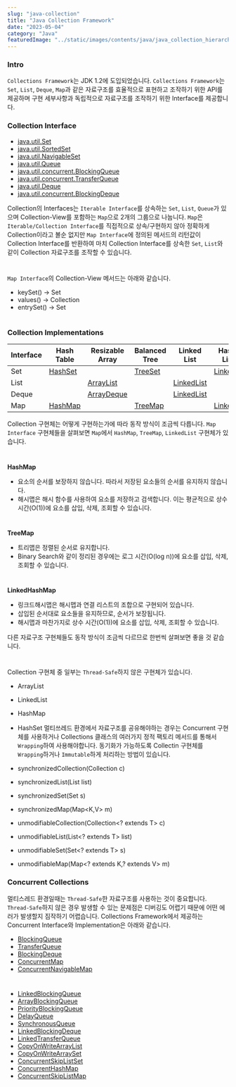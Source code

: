 ```yaml
---
slug: "java-collection"
title: "Java Collection Framework"
date: "2023-05-04"
category: "Java"
featuredImage: "../static/images/contents/java/java_collection_hierarchy.jpg"
---
```


### Intro

`Collections Framework`는 JDK 1.2에 도입되었습니다. 
`Collections Framework`는 `Set`, `List`, `Deque`, `Map`과 같은 자료구조를 효율적으로 표현하고 조작하기 위한 API를 제공하며 구현 세부사항과 독립적으로 자료구조를 조작하기 위한 Interface를 제공합니다.

### Collection Interface

- [java.util.Set](https://docs.oracle.com/javase/8/docs/api/java/util/Set.html)
- [java.util.SortedSet](https://docs.oracle.com/javase/8/docs/api/java/util/SortedSet.html)
- [java.util.NavigableSet](https://docs.oracle.com/javase/8/docs/api/java/util/NavigableSet.html)
- [java.util.Queue](https://docs.oracle.com/javase/8/docs/api/java/util/Queue.html)
- [java.util.concurrent.BlockingQueue](https://docs.oracle.com/javase/8/docs/api/java/util/concurrent/BlockingQueue.html)
- [java.util.concurrent.TransferQueue](https://docs.oracle.com/javase/8/docs/api/java/util/concurrent/TransferQueue.html)
- [java.util.Deque](https://docs.oracle.com/javase/8/docs/api/java/util/Deque.html)
- [java.util.concurrent.BlockingDeque](https://docs.oracle.com/javase/8/docs/api/java/util/concurrent/BlockingDeque.html)

Collection의 Interfaces는 `Iterable Interface`를 상속하는 `Set`, `List`, `Queue`가 있으며 Collection-View를 포함하는 `Map`으로 2개의 그룹으로 나눕니다. 
`Map`은 `Iterable/Collection Interface`를 직접적으로 상속/구현하지 않아 정확하게 Collection이라고 볼순 없지만 `Map Interface`에 정의된 메서드의 리턴값이 Collection Interface를 반환하여 
마치 Collection Interface를 상속한 `Set`, `List`와 같이 Collection 자료구조를 조작할 수 있습니다.  
# 
`Map Interface`의 Collection-View 메서드는 아래와 같습니다. 
- keySet() → Set  
- values() → Collection
- entrySet() → Set
# 

### Collection Implementations
<div class="tableWrapper">

| Interface | Hash Table                                                                  | Resizable Array                                                                   | Balanced Tree                                                               | Linked List | Hash Table + Linked List                                                                |
| --- |-----------------------------------------------------------------------------|-----------------------------------------------------------------------------------|-----------------------------------------------------------------------------| --- |-----------------------------------------------------------------------------------------|
| Set | [HashSet](https://docs.oracle.com/javase/8/docs/api/java/util/HashSet.html) |                                                                                   | [TreeSet](https://docs.oracle.com/javase/8/docs/api/java/util/TreeSet.html) |  | [LinkedHashSet](https://docs.oracle.com/javase/8/docs/api/java/util/LinkedHashSet.html) |
| List |                                                                             | [ArrayList](https://docs.oracle.com/javase/8/docs/api/java/util/ArrayList.html)   |                                                                             | [LinkedList](https://docs.oracle.com/javase/8/docs/api/java/util/LinkedList.html) |                                                                                         |
| Deque |                                                                             | [ArrayDeque](https://docs.oracle.com/javase/8/docs/api/java/util/ArrayDeque.html) |                                                                             | [LinkedList](https://docs.oracle.com/javase/8/docs/api/java/util/LinkedList.html) |                                                                                         |
| Map | [HashMap](https://docs.oracle.com/javase/8/docs/api/java/util/HashMap.html) |                                                                                   | [TreeMap](https://docs.oracle.com/javase/8/docs/api/java/util/TreeMap.html) |  | [LinkedHashMap](https://docs.oracle.com/javase/8/docs/api/java/util/LinkedHashMap.html)             |

</div>

Collection 구현체는 어떻게 구현하는가에 따라 동작 방식이 조금씩 다릅니다. `Map Interface` 구현체들을 살펴보면 `Map`에서 `HashMap`, `TreeMap`, `LinkedList` 구현체가 있습니다.
# 
**HashMap**  
- 요소의 순서를 보장하지 않습니다. 따라서 저장된 요소들의 순서를 유지하지 않습니다.
- 해시맵은 해시 함수를 사용하여 요소를 저장하고 검색합니다. 이는 평균적으로 상수 시간(O(1))에 요소를 삽입, 삭제, 조회할 수 있습니다.
# 
**TreeMap**  
- 트리맵은 정렬된 순서로 유지합니다.
- Binary Search와 같이 정리된 경우에는 로그 시간(O(log n))에 요소를 삽입, 삭제, 조회할 수 있습니다.
# 
**LinkedHashMap**
- 링크드해시맵은 해시맵과 연결 리스트의 조합으로 구현되어 있습니다.
- 삽입된 순서대로 요소들을 유지하므로, 순서가 보장됩니다.
- 해시맵과 마찬가지로 상수 시간(O(1))에 요소를 삽입, 삭제, 조회할 수 있습니다.

다른 자료구조 구현체들도 동작 방식이 조금씩 다르므로 한번씩 살펴보면 좋을 것 같습니다.
# 
Collection 구현체 중 일부는 `Thread-Safe`하지 않은 구현체가 있습니다.  
- ArrayList 
- LinkedList
- HashMap
- HashSet
멀티쓰레드 환경에서 자료구조를 공유해야하는 경우는 Concurrent 구현체를 사용하거나 
Collections 클래스의 여러가지 정적 팩토리 메서드를 통해서 `Wrapping`하여 사용해야합니다. 
동기화가 가능하도록 Collectin 구현체를 `Wrapping`하거나 `Immutable`하게 처리하는 방법이 있습니다.

- synchronizedCollection(Collection<T> c)
- synchronizedList(List<T> list)
- synchronizedSet(Set<T> s)
- synchronizedMap(Map<K,V> m)
- unmodifiableCollection(Collection<? extends T> c) 
- unmodifiableList(List<? extends T> list)
- unmodifiableSet(Set<? extends T> s)
- unmodifiableMap(Map<? extends K,? extends V> m)

### Concurrent Collections
멀티스레드 환경일때는 `Thread-Safe`한 자료구조를 사용하는 것이 중요합니다.
`Thread-Safe`하지 않은 경우 발생할 수 있는 문제점은 디버깅도 어렵기 때문에 어떤 에러가 발생할지 짐작하기 어렵습니다.
Collections Framework에서 제공하는 Concurrent Interface와 Implementation은 아래와 같습니다.

- [BlockingQueue](https://docs.oracle.com/javase/8/docs/api/java/util/concurrent/BlockingQueue.html)
- [TransferQueue](https://docs.oracle.com/javase/8/docs/api/java/util/concurrent/TransferQueue.html)
- [BlockingDeque](https://docs.oracle.com/javase/8/docs/api/java/util/concurrent/BlockingDeque.html)
- [ConcurrentMap](https://docs.oracle.com/javase/8/docs/api/java/util/concurrent/ConcurrentMap.html)
- [ConcurrentNavigableMap](https://docs.oracle.com/javase/8/docs/api/java/util/concurrent/ConcurrentNavigableMap.html)
# 
- [LinkedBlockingQueue](https://docs.oracle.com/javase/8/docs/api/java/util/concurrent/LinkedBlockingQueue.html)
- [ArrayBlockingQueue](https://docs.oracle.com/javase/8/docs/api/java/util/concurrent/ArrayBlockingQueue.html)
- [PriorityBlockingQueue](https://docs.oracle.com/javase/8/docs/api/java/util/concurrent/PriorityBlockingQueue.html)
- [DelayQueue](https://docs.oracle.com/javase/8/docs/api/java/util/concurrent/DelayQueue.html)
- [SynchronousQueue](https://docs.oracle.com/javase/8/docs/api/java/util/concurrent/SynchronousQueue.html)
- [LinkedBlockingDeque](https://docs.oracle.com/javase/8/docs/api/java/util/concurrent/LinkedBlockingDeque.html)
- [LinkedTransferQueue](https://docs.oracle.com/javase/8/docs/api/java/util/concurrent/LinkedTransferQueue.html)
- [CopyOnWriteArrayList](https://docs.oracle.com/javase/8/docs/api/java/util/concurrent/CopyOnWriteArrayList.html)
- [CopyOnWriteArraySet](https://docs.oracle.com/javase/8/docs/api/java/util/concurrent/CopyOnWriteArraySet.html)
- [ConcurrentSkipListSet](https://docs.oracle.com/javase/8/docs/api/java/util/concurrent/ConcurrentSkipListSet.html)
- [ConcurrentHashMap](https://docs.oracle.com/javase/8/docs/api/java/util/concurrent/ConcurrentHashMap.html)
- [ConcurrentSkipListMap](https://docs.oracle.com/javase/8/docs/api/java/util/concurrent/ConcurrentSkipListMap.html)